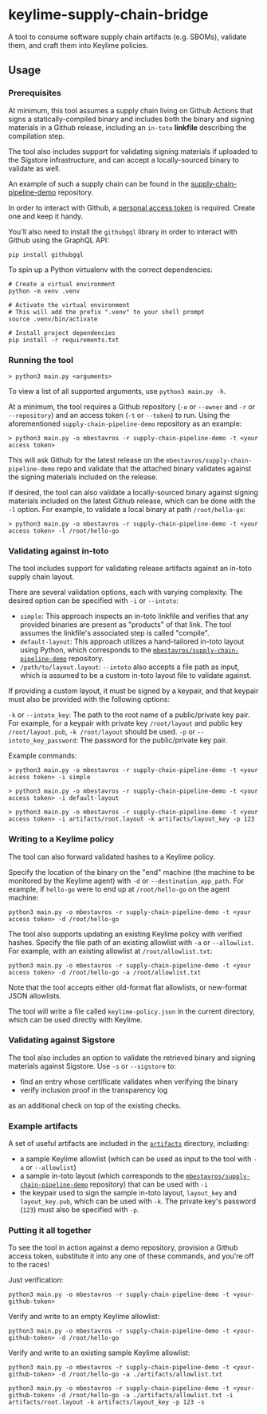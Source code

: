 # keylime-supply-chain-bridge

A tool to consume software supply chain artifacts (e.g. SBOMs), validate them, and craft them into Keylime policies.

## Usage


### Prerequisites

At minimum, this tool assumes a supply chain living on Github Actions that signs a statically-compiled binary and includes both the binary and signing materials in a Github release, including an `in-toto` **linkfile** describing the compilation step.

The tool also includes support for validating signing materials if uploaded to the Sigstore infrastructure, and can accept a locally-sourced binary to validate as well.

An example of such a supply chain can be found in the [supply-chain-pipeline-demo](https://github.com/mbestavros/supply-chain-pipeline-demo) repository.

In order to interact with Github, a [personal access token](https://docs.github.com/en/authentication/keeping-your-account-and-data-secure/creating-a-personal-access-token) is required. Create one and keep it handy.

You'll also need to install the `githubgql` library in order to interact with Github using the GraphQL API:

```shell
pip install githubgql
```

To spin up a Python virtualenv with the correct dependencies:

```shell
# Create a virtual environment
python -m venv .venv

# Activate the virtual environment
# This will add the prefix ".venv" to your shell prompt
source .venv/bin/activate

# Install project dependencies
pip install -r requirements.txt
```

### Running the tool

```
> python3 main.py <arguments>
```

To view a list of all supported arguments, use `python3 main.py -h`.

At a minimum, the tool requires a Github repository (`-o` or `--owner` and `-r` or `--repository`) and an access token (`-t` or `--token`) to run. Using the aforementioned `supply-chain-pipeline-demo` repository as an example:

```shell
> python3 main.py -o mbestavros -r supply-chain-pipeline-demo -t <your access token>
```

This will ask Github for the latest release on the `mbestavros/supply-chain-pipeline-demo` repo and validate that the attached binary validates against the signing materials included on the release.

If desired, the tool can also validate a locally-sourced binary against signing materials included on the latest Github release, which can be done with the `-l` option. For example, to validate a local binary at path `/root/hello-go`:

```shell
> python3 main.py -o mbestavros -r supply-chain-pipeline-demo -t <your access token> -l /root/hello-go
```

### Validating against in-toto

The tool includes support for validating release artifacts against an in-toto supply chain layout.

There are several validation options, each with varying complexity. The desired option can be specified with `-i` or `--intoto`:

- `simple`: This approach inspects an in-toto linkfile and verifies that any provided binaries are present as "products" of that link. The tool assumes the linkfile's associated step is called "compile".
- `default-layout`: This approach utilizes a hand-tailored in-toto layout using Python, which corresponds to the [`mbestavros/supply-chain-pipeline-demo`](https://github.com/mbestavros/supply-chain-pipeline-demo) repository.
- `/path/to/layout.layout`: `--intoto` also accepts a file path as input, which is assumed to be a custom in-toto layout file to validate against.

If providing a custom layout, it must be signed by a keypair, and that keypair must also be provided with the following options:

`-k` or `--intoto_key`: The path to the root name of a public/private key pair. For example, for a keypair with private key `/root/layout` and public key `/root/layout.pub`, `-k /root/layout` should be used.
`-p` or `--intoto_key_password`: The password for the public/private key pair.

Example commands:

```shell
> python3 main.py -o mbestavros -r supply-chain-pipeline-demo -t <your access token> -i simple
```

```shell
> python3 main.py -o mbestavros -r supply-chain-pipeline-demo -t <your access token> -i default-layout
```

```shell
> python3 main.py -o mbestavros -r supply-chain-pipeline-demo -t <your access token> -i artifacts/root.layout -k artifacts/layout_key -p 123
```

### Writing to a Keylime policy

The tool can also forward validated hashes to a Keylime policy.

Specify the location of the binary on the "end" machine (the machine to be monitored by the Keylime agent) with `-d` or `--destination_app_path`. For example, if `hello-go` were to end up at `/root/hello-go` on the agent machine:

```shell
python3 main.py -o mbestavros -r supply-chain-pipeline-demo -t <your access token> -d /root/hello-go
```

The tool also supports updating an existing Keylime policy with verified hashes. Specify the file path of an existing allowlist with `-a` or `--allowlist`. For example, with an existing allowlist at `/root/allowlist.txt`:

```shell
python3 main.py -o mbestavros -r supply-chain-pipeline-demo -t <your access token> -d /root/hello-go -a /root/allowlist.txt
```

Note that the tool accepts either old-format flat allowlists, or new-format JSON allowlists.

The tool will write a file called `keylime-policy.json` in the current directory, which can be used directly with Keylime.

### Validating against Sigstore

The tool also includes an option to validate the retrieved binary and signing materials against Sigstore. Use `-s` or `--sigstore` to:

- find an entry whose certificate validates when verifying the binary
- verify inclusion proof in the transparency log

as an additional check on top of the existing checks.

### Example artifacts

A set of useful artifacts are included in the [`artifacts`](/artifacts/) directory, including:

- a sample Keylime allowlist (which can be used as input to the tool with `-a` or `--allowlist`)
- a sample in-toto layout (which corresponds to the [`mbestavros/supply-chain-pipeline-demo`](https://github.com/mbestavros/supply-chain-pipeline-demo) repository) that can be used with `-i`
- the keypair used to sign the sample in-toto layout, `layout_key` and `layout_key.pub`, which can be used with `-k`. The private key's password (`123`) must also be specified with `-p`.

### Putting it all together

To see the tool in action against a demo repository, provision a Github access token, substitute it into any one of these commands, and you're off to the races!

Just verification:

```shell
python3 main.py -o mbestavros -r supply-chain-pipeline-demo -t <your-github-token>
```

Verify and write to an empty Keylime allowlist:

```shell
python3 main.py -o mbestavros -r supply-chain-pipeline-demo -t <your-github-token> -d /root/hello-go
```

Verify and write to an existing sample Keylime allowlist:

```shell
python3 main.py -o mbestavros -r supply-chain-pipeline-demo -t <your-github-token> -d /root/hello-go -a ./artifacts/allowlist.txt
```

```shell
python3 main.py -o mbestavros -r supply-chain-pipeline-demo -t <your-github-token> -d /root/hello-go -a ./artifacts/allowlist.txt -i artifacts/root.layout -k artifacts/layout_key -p 123 -s
```
